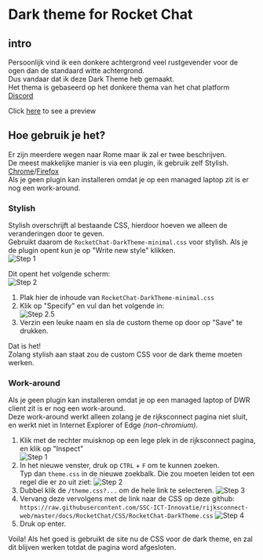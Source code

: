 # Dark theme for Rocket Chat
## intro
Persoonlijk vind ik een donkere achtergrond veel rustgevender voor de ogen dan de standaard witte achtergrond.  
Dus vandaar dat ik deze Dark Theme heb gemaakt.  
Het thema is gebaseerd op het donkere thema van het chat platform [Discord](https://discord.gg)

Click [here](https://files.zylon.moe/u/20031923354242077221526.png) to see a preview

## Hoe gebruik je het?
Er zijn meerdere wegen naar Rome maar ik zal er twee beschrijven.  
De meest makkelijke manier is via een plugin, ik gebruik zelf Stylish. [Chrome](https://chrome.google.com/webstore/detail/stylish/fjnbnpbmkenffdnngjfgmeleoegfcffe//Aqui)/[Firefox](https://addons.mozilla.org/en-US/firefox/addon/stylish/)  
Als je geen plugin kan installeren omdat je op een managed laptop zit is er nog een work-around.

### Stylish  
Stylish overschrijft al bestaande CSS, hierdoor hoeven we alleen de veranderingen door te geven.  
Gebruikt daarom de `RocketChat-DarkTheme-minimal.css` voor stylish.
Als je de plugin opent kun je op "Write new style" klikken.  
![Step 1](https://files.zylon.moe/u/20031922310556777130545.png)

Dit opent het volgende scherm:  
![Step 2](https://files.zylon.moe/u/20031922344306877143281.png)  
1. Plak hier de inhoude van `RocketChat-DarkTheme-minimal.css`
2. Klik op "Specify" en vul dan het volgende in:  
   ![Step 2.5](https://files.zylon.moe/u/20031922364985477153375.png)
3. Verzin een leuke naam en sla de custom theme op door op "Save" te drukken.

Dat is het!  
Zolang stylish aan staat zou de custom CSS voor de dark theme moeten werken.

### Work-around
Als je geen plugin kan installeren omdat je op een managed laptop of DWR client zit is er nog een work-around.  
Deze work-around werkt alleen zolang je de rijksconnect pagina niet sluit, en werkt niet in Internet Explorer of Edge _(non-chromium)_.

1. Klik met de rechter muisknop op een lege plek in de rijksconnect pagina, en klik op "Inspect"  
   ![Step 1](https://files.zylon.moe/u/20031922491719677163662.png)
2. In het nieuwe venster, druk op `CTRL` + `F` om te kunnen zoeken.  
   Typ dan `theme.css` in de nieuwe zoekbalk.
   Die zou moeten leiden tot een regel die er zo uit ziet:
   ![Step 2](https://files.zylon.moe/u/20031922581262177176888.png)
3. Dubbel klik de `/theme.css?...` om de hele link te selecteren.
   ![Step 3](https://files.zylon.moe/u/20031923023350277183113.png)
4. Vervang deze vervolgens met de link naar de CSS op deze github:  
   `https://raw.githubusercontent.com/SSC-ICT-Innovatie/rijksconnect-web/master/docs/RocketChat/CSS/RocketChat-DarkTheme.css`
   ![Step 4](https://files.zylon.moe/u/20031923060121577196233.png)
5. Druk op enter.

Voila! Als het goed is gebruikt de site nu de CSS voor de dark theme, en zal dit blijven werken totdat de pagina word afgesloten.
